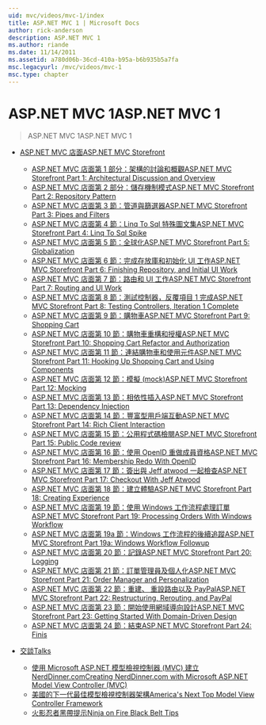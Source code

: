 ```yaml
---
uid: mvc/videos/mvc-1/index
title: ASP.NET MVC 1 | Microsoft Docs
author: rick-anderson
description: ASP.NET MVC 1
ms.author: riande
ms.date: 11/14/2011
ms.assetid: a780d06b-36cd-410a-b95a-b6b935b5a7fa
msc.legacyurl: /mvc/videos/mvc-1
msc.type: chapter
---
```

<a name="aspnet-mvc-1"></a><span data-ttu-id="30836-103">ASP.NET MVC 1</span><span class="sxs-lookup"><span data-stu-id="30836-103">ASP.NET MVC 1</span></span>
====================
> <span data-ttu-id="30836-104">ASP.NET MVC 1</span><span class="sxs-lookup"><span data-stu-id="30836-104">ASP.NET MVC 1</span></span>


- [<span data-ttu-id="30836-105">ASP.NET MVC 店面</span><span class="sxs-lookup"><span data-stu-id="30836-105">ASP.NET MVC Storefront</span></span>](aspnet-mvc-storefront/index.md)

    - [<span data-ttu-id="30836-106">ASP.NET MVC 店面第 1 部分：架構的討論和概觀</span><span class="sxs-lookup"><span data-stu-id="30836-106">ASP.NET MVC Storefront Part 1: Architectural Discussion and Overview</span></span>](aspnet-mvc-storefront/aspnet-mvc-storefront-part-1-architectural-discussion-and-overview.md)
    - [<span data-ttu-id="30836-107">ASP.NET MVC 店面第 2 部分：儲存機制模式</span><span class="sxs-lookup"><span data-stu-id="30836-107">ASP.NET MVC Storefront Part 2: Repository Pattern</span></span>](aspnet-mvc-storefront/aspnet-mvc-storefront-part-2-the-repository-pattern.md)
    - [<span data-ttu-id="30836-108">ASP.NET MVC 店面第 3 節：管道與篩選器</span><span class="sxs-lookup"><span data-stu-id="30836-108">ASP.NET MVC Storefront Part 3: Pipes and Filters</span></span>](aspnet-mvc-storefront/aspnet-mvc-storefront-part-3-pipes-and-filters.md)
    - [<span data-ttu-id="30836-109">ASP.NET MVC 店面第 4 節：Linq To Sql 特殊圖文集</span><span class="sxs-lookup"><span data-stu-id="30836-109">ASP.NET MVC Storefront Part 4: Linq To Sql Spike</span></span>](aspnet-mvc-storefront/aspnet-mvc-storefront-part-4-linq-to-sql-spike.md)
    - [<span data-ttu-id="30836-110">ASP.NET MVC 店面第 5 節：全球化</span><span class="sxs-lookup"><span data-stu-id="30836-110">ASP.NET MVC Storefront Part 5: Globalization</span></span>](aspnet-mvc-storefront/aspnet-mvc-storefront-part-5-globalization.md)
    - [<span data-ttu-id="30836-111">ASP.NET MVC 店面第 6 節：完成存放庫和初始化 UI 工作</span><span class="sxs-lookup"><span data-stu-id="30836-111">ASP.NET MVC Storefront Part 6: Finishing Repository, and Initial UI Work</span></span>](aspnet-mvc-storefront/aspnet-mvc-storefront-part-6-finishing-the-repository-and-initial-ui-work.md)
    - [<span data-ttu-id="30836-112">ASP.NET MVC 店面第 7 節：路由和 UI 工作</span><span class="sxs-lookup"><span data-stu-id="30836-112">ASP.NET MVC Storefront Part 7: Routing and UI Work</span></span>](aspnet-mvc-storefront/aspnet-mvc-storefront-part-7-routing-and-ui-work.md)
    - [<span data-ttu-id="30836-113">ASP.NET MVC 店面第 8 節：測試控制器，反覆項目 1 完成</span><span class="sxs-lookup"><span data-stu-id="30836-113">ASP.NET MVC Storefront Part 8: Testing Controllers, Iteration 1 Complete</span></span>](aspnet-mvc-storefront/aspnet-mvc-storefront-part-8-testing-controllers-iteration-1-complete.md)
    - [<span data-ttu-id="30836-114">ASP.NET MVC 店面第 9 節：購物車</span><span class="sxs-lookup"><span data-stu-id="30836-114">ASP.NET MVC Storefront Part 9: Shopping Cart</span></span>](aspnet-mvc-storefront/aspnet-mvc-storefront-part-9-the-shopping-cart.md)
    - [<span data-ttu-id="30836-115">ASP.NET MVC 店面第 10 節：購物車重構和授權</span><span class="sxs-lookup"><span data-stu-id="30836-115">ASP.NET MVC Storefront Part 10: Shopping Cart Refactor and Authorization</span></span>](aspnet-mvc-storefront/aspnet-mvc-storefront-part-10-shopping-cart-refactor-and-authorization.md)
    - [<span data-ttu-id="30836-116">ASP.NET MVC 店面第 11 節：連結購物車和使用元件</span><span class="sxs-lookup"><span data-stu-id="30836-116">ASP.NET MVC Storefront Part 11: Hooking Up Shopping Cart and Using Components</span></span>](aspnet-mvc-storefront/aspnet-mvc-storefront-part-11-hooking-up-the-shopping-cart-and-using-components.md)
    - [<span data-ttu-id="30836-117">ASP.NET MVC 店面第 12 節：模擬 (mock)</span><span class="sxs-lookup"><span data-stu-id="30836-117">ASP.NET MVC Storefront Part 12: Mocking</span></span>](aspnet-mvc-storefront/aspnet-mvc-storefront-part-12-mocking.md)
    - [<span data-ttu-id="30836-118">ASP.NET MVC 店面第 13 節：相依性插入</span><span class="sxs-lookup"><span data-stu-id="30836-118">ASP.NET MVC Storefront Part 13: Dependency Injection</span></span>](aspnet-mvc-storefront/aspnet-mvc-storefront-part-13-dependency-injection.md)
    - [<span data-ttu-id="30836-119">ASP.NET MVC 店面第 14 節：豐富型用戶端互動</span><span class="sxs-lookup"><span data-stu-id="30836-119">ASP.NET MVC Storefront Part 14: Rich Client Interaction</span></span>](aspnet-mvc-storefront/aspnet-mvc-storefront-part-14-rich-client-interaction.md)
    - [<span data-ttu-id="30836-120">ASP.NET MVC 店面第 15 節：公用程式碼檢閱</span><span class="sxs-lookup"><span data-stu-id="30836-120">ASP.NET MVC Storefront Part 15: Public Code review</span></span>](aspnet-mvc-storefront/aspnet-mvc-storefront-part-15-public-code-review.md)
    - [<span data-ttu-id="30836-121">ASP.NET MVC 店面第 16 節：使用 OpenID 重做成員資格</span><span class="sxs-lookup"><span data-stu-id="30836-121">ASP.NET MVC Storefront Part 16: Membership Redo With OpenID</span></span>](aspnet-mvc-storefront/aspnet-mvc-storefront-part-16-membership-redo-with-openid.md)
    - [<span data-ttu-id="30836-122">ASP.NET MVC 店面第 17 節：簽出與 Jeff atwood 一起檢查</span><span class="sxs-lookup"><span data-stu-id="30836-122">ASP.NET MVC Storefront Part 17: Checkout With Jeff Atwood</span></span>](aspnet-mvc-storefront/aspnet-mvc-storefront-part-17-checkout-with-jeff-atwood.md)
    - [<span data-ttu-id="30836-123">ASP.NET MVC 店面第 18 節：建立體驗</span><span class="sxs-lookup"><span data-stu-id="30836-123">ASP.NET MVC Storefront Part 18: Creating Experience</span></span>](aspnet-mvc-storefront/aspnet-mvc-storefront-part-18-creating-an-experience.md)
    - [<span data-ttu-id="30836-124">ASP.NET MVC 店面第 19 節：使用 Windows 工作流程處理訂單</span><span class="sxs-lookup"><span data-stu-id="30836-124">ASP.NET MVC Storefront Part 19: Processing Orders With Windows Workflow</span></span>](aspnet-mvc-storefront/aspnet-mvc-storefront-part-19-processing-orders-with-windows-workflow.md)
    - [<span data-ttu-id="30836-125">ASP.NET MVC 店面第 19a 節：Windows 工作流程的後續追蹤</span><span class="sxs-lookup"><span data-stu-id="30836-125">ASP.NET MVC Storefront Part 19a: Windows Workflow Followup</span></span>](aspnet-mvc-storefront/aspnet-mvc-storefront-part-19a-windows-workflow-followup.md)
    - [<span data-ttu-id="30836-126">ASP.NET MVC 店面第 20 節：記錄</span><span class="sxs-lookup"><span data-stu-id="30836-126">ASP.NET MVC Storefront Part 20: Logging</span></span>](aspnet-mvc-storefront/aspnet-mvc-storefront-part-20-logging.md)
    - [<span data-ttu-id="30836-127">ASP.NET MVC 店面第 21 節：訂單管理員及個人化</span><span class="sxs-lookup"><span data-stu-id="30836-127">ASP.NET MVC Storefront Part 21: Order Manager and Personalization</span></span>](aspnet-mvc-storefront/aspnet-mvc-storefront-part-21-order-manager-and-personalization.md)
    - [<span data-ttu-id="30836-128">ASP.NET MVC 店面第 22 節：重建、 重設路由以及 PayPal</span><span class="sxs-lookup"><span data-stu-id="30836-128">ASP.NET MVC Storefront Part 22: Restructuring, Rerouting, and PayPal</span></span>](aspnet-mvc-storefront/aspnet-mvc-storefront-part-22-restructuring-rerouting-and-paypal.md)
    - [<span data-ttu-id="30836-129">ASP.NET MVC 店面第 23 節：開始使用網域導向設計</span><span class="sxs-lookup"><span data-stu-id="30836-129">ASP.NET MVC Storefront Part 23: Getting Started With Domain-Driven Design</span></span>](aspnet-mvc-storefront/aspnet-mvc-storefront-part-23-getting-started-with-domain-driven-design.md)
    - [<span data-ttu-id="30836-130">ASP.NET MVC 店面第 24 節：結束</span><span class="sxs-lookup"><span data-stu-id="30836-130">ASP.NET MVC Storefront Part 24: Finis</span></span>](aspnet-mvc-storefront/aspnet-mvc-storefront-part-24-finis.md)
- [<span data-ttu-id="30836-131">交談</span><span class="sxs-lookup"><span data-stu-id="30836-131">Talks</span></span>](conference-presentations/index.md)

    - [<span data-ttu-id="30836-132">使用 Microsoft ASP.NET 模型檢視控制器 (MVC) 建立 NerdDinner.com</span><span class="sxs-lookup"><span data-stu-id="30836-132">Creating NerdDinner.com with Microsoft ASP.NET Model View Controller (MVC)</span></span>](conference-presentations/creating-nerddinnercom-with-microsoft-aspnet-model-view-controller-mvc.md)
    - [<span data-ttu-id="30836-133">美國的下一代最佳模型檢視控制器架構</span><span class="sxs-lookup"><span data-stu-id="30836-133">America's Next Top Model View Controller Framework</span></span>](conference-presentations/americas-next-top-model-view-controller-framework.md)
    - [<span data-ttu-id="30836-134">火影忍者黑帶提示</span><span class="sxs-lookup"><span data-stu-id="30836-134">Ninja on Fire Black Belt Tips</span></span>](conference-presentations/ninja-on-fire-black-belt-tips.md)
